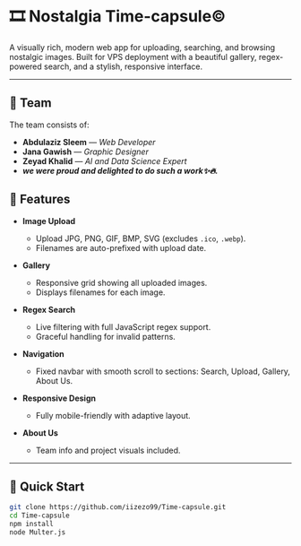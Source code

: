 # 🎞️ Nostalgia Time-capsule©

A visually rich, modern web app for uploading, searching, and browsing nostalgic images. Built for VPS deployment with a beautiful gallery, regex-powered search, and a stylish, responsive interface.

---
## 👥 Team

The team consists of:

- **Abdulaziz Sleem** — *Web Developer*  
- **Jana Gawish** — *Graphic Designer*  
- **Zeyad Khalid** — *AI and Data Science Expert*
- ***we were proud and delighted to do such a work✨🔥.***
## 🌟 Features

- **Image Upload**
  - Upload JPG, PNG, GIF, BMP, SVG (excludes `.ico`, `.webp`).
  - Filenames are auto-prefixed with upload date.

- **Gallery**
  - Responsive grid showing all uploaded images.
  - Displays filenames for each image.

- **Regex Search**
  - Live filtering with full JavaScript regex support.
  - Graceful handling for invalid patterns.

- **Navigation**
  - Fixed navbar with smooth scroll to sections: Search, Upload, Gallery, About Us.

- **Responsive Design**
  - Fully mobile-friendly with adaptive layout.

- **About Us**
  - Team info and project visuals included.
---

## 🚀 Quick Start

```bash
git clone https://github.com/iizezo99/Time-capsule.git
cd Time-capsule
npm install
node Multer.js
